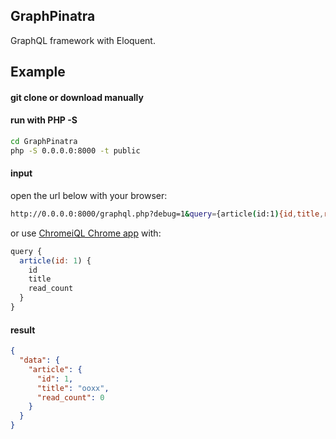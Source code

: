 GraphPinatra
-----

GraphQL framework with Eloquent.

## Example

#### git clone or download manually

#### run with PHP -S

```bash
cd GraphPinatra
php -S 0.0.0.0:8000 -t public
```

#### input

open the url below with your browser:

```bash
http://0.0.0.0:8000/graphql.php?debug=1&query={article(id:1){id,title,read_count}}
```

or use [ChromeiQL Chrome app](https://chrome.google.com/webstore/detail/chromeiql/fkkiamalmpiidkljmicmjfbieiclmeij) with:

```js
query {
  article(id: 1) {
    id
    title
    read_count
  }
}
```

#### result

```json
{
  "data": {
    "article": {
      "id": 1,
      "title": "ooxx",
      "read_count": 0
    }
  }
}
```